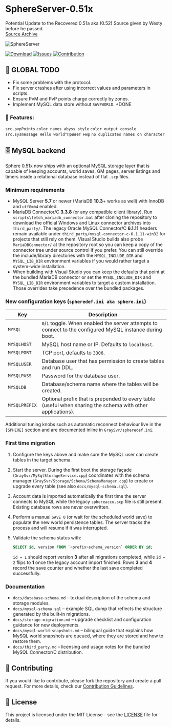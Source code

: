 # SphereServer-0.51x

Potential Update to the Recovered 0.51a aka (0.52) Source given by Westy before he passed.  
[Source Archive](https://github.com/Sphereserver/Source-Archive/tree/main/0.52)

![SphereServer](https://avatars.githubusercontent.com/u/7201959?s=200&v=4) 

[![Download](https://img.shields.io/badge/Download-Release-blue.svg)](https://github.com/keni2006/Sphere-51x/releases) 
[![Issues](https://img.shields.io/badge/Report-Issue-red.svg)](https://github.com/keni2006/Sphere-51x/issues) 
[![Contribution](https://img.shields.io/badge/Contribute-Guidelines-green.svg)](https://github.com/keni2006/Sphere-51x/blob/main/CONTRIBUTING.md) 

## 🚀 GLOBAL TODO

- Fix some problems with the protocol.
- Fix server crashes after using incorrect values and parameters in scripts.
- Ensure PvM and PvP points charge correctly by zones.
- Implement MySQL data store without `SAVEWORLD`. +DONE


### 🎉 Features:
`src.pvpPoints`
`color names abyss style`
`color output console`
`src.sysmessage Hello world^Привет мир`
`no duplicates names on character`

## 🗄️ MySQL backend

Sphere 0.51x now ships with an optional MySQL storage layer that is capable of
keeping accounts, world saves, GM pages, server listings and timers inside a
relational database instead of flat `.scp` files.

### Minimum requirements

- MySQL Server **5.7** or newer (MariaDB **10.3**+ works as well) with InnoDB
  and `utf8mb4` enabled.
- MariaDB Connector/C **3.3.8** (or any compatible client library). Run
  `scripts\fetch_mariadb_connector.bat` after cloning the repository to download
  the official Windows and Linux connector archives into `third_party/`. The
  legacy Oracle MySQL Connector/C **6.1.11** headers remain available under
  `third_party/mysql-connector-c-6.1.11-win32` for projects that still rely on
  them. Visual Studio builds also probe `MariaDBConnector/` at the repository
  root so you can keep a copy of the connector tree under source control if you
  prefer. You can still override the include/library directories with the
  `MYSQL_INCLUDE_DIR` and `MYSQL_LIB_DIR` environment variables if you would
  rather target a system-wide installation.
- When building with Visual Studio you can keep the defaults that point at the
  bundled MariaDB connector or set the `MYSQL_INCLUDE_DIR` and
  `MYSQL_LIB_DIR` environment variables to target a custom installation. Those
  overrides take precedence over the bundled packages.

### New configuration keys (`spheredef.ini aka sphere.ini`)

| Key          | Description |
| ------------ | ----------- |
| `MYSQL`      | `0`/`1` toggle. When enabled the server attempts to connect to the configured MySQL instance during boot. |
| `MYSQLHOST`  | MySQL host name or IP. Defaults to `localhost`. |
| `MYSQLPORT`  | TCP port, defaults to `3306`. |
| `MYSQLUSER`  | Database user that has permission to create tables and run DDL. |
| `MYSQLPASS`  | Password for the database user. |
| `MYSQLDB`    | Database/schema name where the tables will be created. |
| `MYSQLPREFIX`| Optional prefix that is prepended to every table (useful when sharing the schema with other applications). |

Additional tuning knobs such as automatic reconnect behaviour live in the
`[SPHERE]` section and are documented inline in `GraySvr/spheredef.ini`.

### First time migration

1. Configure the keys above and make sure the MySQL user can create tables in
   the target schema.
2. Start the server. During the first boot the storage façade
   (`GraySvr/MySqlStorageService.cpp`) coordinates with the schema manager
   (`GraySvr/Storage/Schema/SchemaManager.cpp`) to create or upgrade every
   table (see also `docs/mysql-schema.sql`).
3. Account data is imported automatically the first time the server connects to
   MySQL while the legacy `sphereaccu.scp` file is still present. Existing
   database rows are never overwritten.
4. Perform a manual `SAVE 0` (or wait for the scheduled world save) to populate
   the new world persistence tables. The server tracks the process and will
   resume if it was interrupted.
5. Validate the schema status with:

   ```sql
   SELECT id, version FROM `<prefix>schema_version` ORDER BY id;
   ```

   `id = 1` should report version **3** after all migrations completed, while
   `id = 2` flips to **1** once the legacy account import finished. Rows **3**
   and **4** record the save counter and whether the last save completed
   successfully.

### Documentation

- `docs/database-schema.md` – textual description of the schema and storage
  modules.
- `docs/mysql-schema.sql` – example SQL dump that reflects the structure
  generated by the built-in migrations.
- `docs/storage-migration.md` – upgrade checklist and configuration guidance for
  new deployments.
- `docs/mysql-world-snapshots.md` – bilingual guide that explains how MySQL
  world snapshots are queued, where they are stored and how to restore them.
- `docs/third_party.md` – licensing and usage notes for the bundled MySQL
  Connector/C distribution.

## 🤝 Contributing

If you would like to contribute, please fork the repository and create a pull request. For more details, check our [Contribution Guidelines](https://github.com/keni2006/Sphere-51x/blob/main/CONTRIBUTING.md).

## 📝 License

This project is licensed under the MIT License - see the [LICENSE](https://github.com/keni2006/Sphere-51x/blob/main/LICENSE) file for details.
